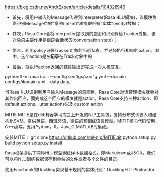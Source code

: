 https://blog.csdn.net/AndrExpert/article/details/104328946

- 首先，将用户输入的Message传递到Interpreter(Rasa NLU模块)，该模块负责识别Message中的"意图(intent)“和提取所有"实体”(entity)数据；

- 其次，Rasa Core会将Interpreter提取到的意图和识别传给Tracker对象，该对象的主要作用是跟踪会话状态(conversation state)；
- 第三，利用policy记录Tracker对象的当前状态，并选择执行相应的action，其中，这个action是被**记录**在Track对象中的；
- 最后，将执行action返回的结果输出即完成一次人机交互。


python3 -m rasa train --config configs/config.yml --domain configs/domain.yml --data data/


当Rasa NLU识别到用户输入Message的意图后，Rasa Core对话管理模块就会对其作出回应，而完成这个回应的模块就是action。Rasa Core支持三种action，即default actions、utter actions以及 custom action



MITIE
MITIE是在dlib机器学习库之上开发的NLP工具包，支持分布式词嵌入和结构化SVM。提供英语，西班牙语，德语的预训练语言模型。MITIT核心代码使用C++编写，支持Python，R，Java,C,MATLAB的集成。

安装MITIE：
git clone https://github.com/mit-nlp/MITIE.git
python setup.py build
python setup.py install


Rasa框架提供了两种NLU模型训练样本数据格式，即Markdown或JSON，我们可以将NLU训练数据保存到单独的文件或者多个文件的目录。


使用Facebook的Duckling实现基于规则的实体识别：DucklingHTTPExtractor



















